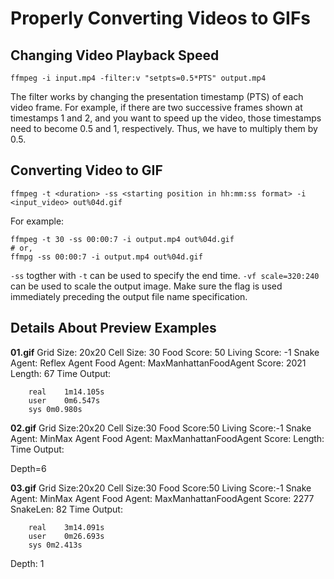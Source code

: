 # Properly Converting Videos to GIFs

## Changing Video Playback Speed

    ffmpeg -i input.mp4 -filter:v "setpts=0.5*PTS" output.mp4

The filter works by changing the presentation timestamp (PTS) of each video frame. For example, if there are two successive frames shown at timestamps 1 and 2, and you want to speed up the video, those timestamps need to become 0.5 and 1, respectively. Thus, we have to multiply them by 0.5.


## Converting Video to GIF

    ffmpeg -t <duration> -ss <starting position in hh:mm:ss format> -i <input_video> out%04d.gif

For example:

    ffmpeg -t 30 -ss 00:00:7 -i output.mp4 out%04d.gif
    # or,
    ffmpg -ss 00:00:7 -i output.mp4 out%04d.gif

`-ss` togther with `-t` can be used to specify the end time.
`-vf scale=320:240` can be used to scale the output image. Make sure the flag is used immediately preceding the output file name specification.

## Details About Preview Examples

**01.gif**
Grid Size: 20x20
Cell Size: 30
Food Score: 50
Living Score: -1
Snake Agent: Reflex Agent
Food Agent: MaxManhattanFoodAgent
Score: 2021
Length: 67
Time Output:
```
    real    1m14.105s
    user    0m6.547s
    sys 0m0.980s
```

**02.gif**
Grid Size:20x20
Cell Size:30
Food Score:50
Living Score:-1
Snake Agent: MinMax Agent
Food Agent: MaxManhattanFoodAgent
Score:
Length:
Time Output:



Depth=6

**03.gif**
Grid Size:20x20
Cell Size:30
Food Score:50
Living Score:-1
Snake Agent: MinMax Agent
Food Agent: MaxManhattanFoodAgent
Score: 2277
SnakeLen: 82
Time Output:
```
    real    3m14.091s
    user    0m26.693s
    sys 0m2.413s
```
Depth: 1